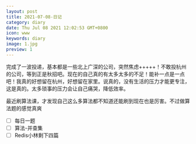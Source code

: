 ```yaml
---
layout: post
title: 2021-07-08-日记
category: diary
date: Thu Jul 08 2021 12:02:53 GMT+0800
icon: www
keywords: diary
image: 1.jpg
preview: 1
---
```

完成了一波投递，基本都是一些北上广深的公司，突然焦虑+++++！不敢投杭州的公司，等到正是秋招吧。现在的自己真的有太多太多的不足！能补一点是一点吧！我真的好想留在杭州，好想留在家里。说真的，没有生活的压力才能更专注，这是真的。太多琐事的压力会让自己痛哭，降低效率。

最近刷算法课，才发现自己这么多算法都不知道还能刷到现在也是厉害。不过做算法题的感觉真爽
- [ ] 每日一题
- [ ] 算法-并查集
- [ ] Redis小林剩下四篇